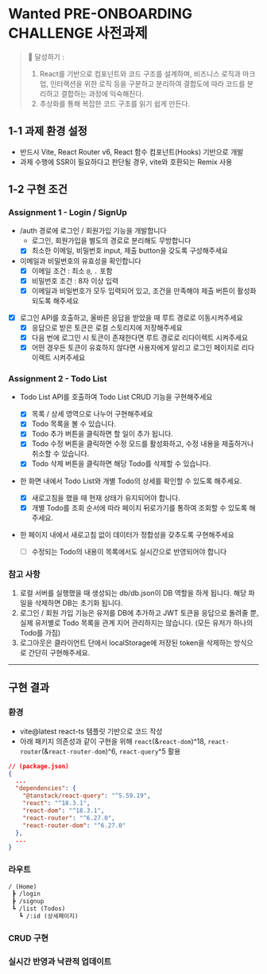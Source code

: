 # Wanted PRE-ONBOARDING CHALLENGE 사전과제

> 🤞 달성하기 : 
> 1. React를 기반으로 컴포넌트와 코드 구조를 설계하며, 비즈니스 로직과 마크업, 인터랙션을 위한 로직 등을 구분하고 분리하여 결합도에 따라 코드를 분리하고 결합하는 과정에 익숙해진다.
> 2. 추상화를 통해 복잡한 코드 구조를 읽기 쉽게 만든다.

## 1-1 과제 환경 설정

- 반드시 Vite, React Router v6, React 함수 컴포넌트(Hooks) 기반으로 개발
- 과제 수행에 SSR이 필요하다고 판단될 경우, vite와 호환되는 Remix 사용

## 1-2 구현 조건

### Assignment 1 - Login / SignUp

- /auth 경로에 로그인 / 회원가입 기능을 개발합니다
  - 로그인, 회원가입을 별도의 경로로 분리해도 무방합니다
  - [x] 최소한 이메일, 비밀번호 input, 제출 button을 갖도록 구성해주세요
- 이메일과 비밀번호의 유효성을 확인합니다
  - [x] 이메일 조건 : 최소 `@`, `.` 포함
  - [x] 비밀번호 조건 : 8자 이상 입력
  - [x] 이메일과 비밀번호가 모두 입력되어 있고, 조건을 만족해야 제출 버튼이 활성화 되도록 해주세요
- [x] 로그인 API를 호출하고, 올바른 응답을 받았을 때 루트 경로로 이동시켜주세요
  - [x] 응답으로 받은 토큰은 로컬 스토리지에 저장해주세요
  - [x] 다음 번에 로그인 시 토큰이 존재한다면 루트 경로로 리다이렉트 시켜주세요
  - [x] 어떤 경우든 토큰이 유효하지 않다면 사용자에게 알리고 로그인 페이지로 리다이렉트 시켜주세요

### Assignment 2 - Todo List

- Todo List API를 호출하여 Todo List CRUD 기능을 구현해주세요
  - [x] 목록 / 상세 영역으로 나누어 구현해주세요
  - [x] Todo 목록을 볼 수 있습니다.
  - [x] Todo 추가 버튼을 클릭하면 할 일이 추가 됩니다.
  - [x] Todo 수정 버튼을 클릭하면 수정 모드를 활성화하고, 수정 내용을 제출하거나 취소할 수 있습니다.
  - [x] Todo 삭제 버튼을 클릭하면 해당 Todo를 삭제할 수 있습니다.
- 한 화면 내에서 Todo List와 개별 Todo의 상세를 확인할 수 있도록 해주세요.
  - [x] 새로고침을 했을 때 현재 상태가 유지되어야 합니다.
  - [x] 개별 Todo를 조회 순서에 따라 페이지 뒤로가기를 통하여 조회할 수 있도록 해주세요.
- 한 페이지 내에서 새로고침 없이 데이터가 정합성을 갖추도록 구현해주세요

  - [ ] 수정되는 Todo의 내용이 목록에서도 실시간으로 반영되어야 합니다

### 참고 사항

1. 로컬 서버를 실행했을 때 생성되는 db/db.json이 DB 역할을 하게 됩니다. 해당 파일을 삭제하면 DB는 초기화 됩니다.
2. 로그인 / 회원 가입 기능은 유저를 DB에 추가하고 JWT 토큰을 응답으로 돌려줄 뿐, 실제 유저별로 Todo 목록을 관계 지어 관리하지는 않습니다. (모든 유저가 하나의 Todo를 가짐)
3. 로그아웃은 클라이언트 단에서 localStorage에 저장된 token을 삭제하는 방식으로 간단히 구현해주세요.

---

## 구현 결과

### 환경

- vite@latest react-ts 템플릿 기반으로 코드 작성
- 아래 패키지 의존성과 같이 구현을 위해 `react`(&`react-dom`)^18, `react-router`(&`react-router-dom`)^6, `react-query`^5 활용

```json
// (package.json)
{
  ...
  "dependencies": {
    "@tanstack/react-query": "^5.59.19",
    "react": "^18.3.1",
    "react-dom": "^18.3.1",
    "react-router": "^6.27.0",
    "react-router-dom": "^6.27.0"
  },
  ...
}
```

### 라우트

```md
/ (Home)
 ┣ /login
 ┣ /signup
 ┗ /list (Todos)
   ┗ /:id (상세페이지)
```

### CRUD 구현


### 실시간 반영과 낙관적 업데이트


